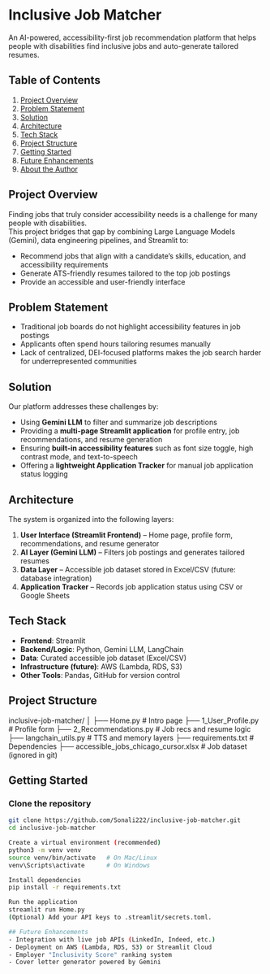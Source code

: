 # Inclusive Job Matcher

An AI-powered, accessibility-first job recommendation platform that helps people with disabilities find inclusive jobs and auto-generate tailored resumes.

## Table of Contents

1. [Project Overview](#project-overview)  
2. [Problem Statement](#problem-statement)  
3. [Solution](#solution)  
4. [Architecture](#architecture)  
5. [Tech Stack](#tech-stack)  
6. [Project Structure](#project-structure)  
7. [Getting Started](#getting-started)  
8. [Future Enhancements](#future-enhancements)  
9. [About the Author](#about-the-author)  

## Project Overview

Finding jobs that truly consider accessibility needs is a challenge for many people with disabilities.  
This project bridges that gap by combining Large Language Models (Gemini), data engineering pipelines, and Streamlit to:

- Recommend jobs that align with a candidate’s skills, education, and accessibility requirements  
- Generate ATS-friendly resumes tailored to the top job postings  
- Provide an accessible and user-friendly interface  

## Problem Statement

- Traditional job boards do not highlight accessibility features in job postings  
- Applicants often spend hours tailoring resumes manually  
- Lack of centralized, DEI-focused platforms makes the job search harder for underrepresented communities  

## Solution

Our platform addresses these challenges by:

- Using **Gemini LLM** to filter and summarize job descriptions  
- Providing a **multi-page Streamlit application** for profile entry, job recommendations, and resume generation  
- Ensuring **built-in accessibility features** such as font size toggle, high contrast mode, and text-to-speech  
- Offering a **lightweight Application Tracker** for manual job application status logging  

## Architecture

The system is organized into the following layers:

1. **User Interface (Streamlit Frontend)** – Home page, profile form, recommendations, and resume generator  
2. **AI Layer (Gemini LLM)** – Filters job postings and generates tailored resumes  
3. **Data Layer** – Accessible job dataset stored in Excel/CSV (future: database integration)  
4. **Application Tracker** – Records job application status using CSV or Google Sheets  

## Tech Stack

- **Frontend**: Streamlit  
- **Backend/Logic**: Python, Gemini LLM, LangChain  
- **Data**: Curated accessible job dataset (Excel/CSV)  
- **Infrastructure (future)**: AWS (Lambda, RDS, S3)  
- **Other Tools**: Pandas, GitHub for version control  

## Project Structure

inclusive-job-matcher/
│
├── Home.py # Intro page
├── 1_User_Profile.py # Profile form
├── 2_Recommendations.py # Job recs and resume logic
├── langchain_utils.py # TTS and memory layers
├── requirements.txt # Dependencies
├── accessible_jobs_chicago_cursor.xlsx # Job dataset (ignored in git)


## Getting Started

### Clone the repository
```bash
git clone https://github.com/Sonali222/inclusive-job-matcher.git
cd inclusive-job-matcher

Create a virtual environment (recommended)
python3 -m venv venv
source venv/bin/activate   # On Mac/Linux
venv\Scripts\activate      # On Windows

Install dependencies
pip install -r requirements.txt

Run the application
streamlit run Home.py
(Optional) Add your API keys to .streamlit/secrets.toml.

## Future Enhancements
- Integration with live job APIs (LinkedIn, Indeed, etc.)  
- Deployment on AWS (Lambda, RDS, S3) or Streamlit Cloud  
- Employer "Inclusivity Score" ranking system  
- Cover letter generator powered by Gemini  




